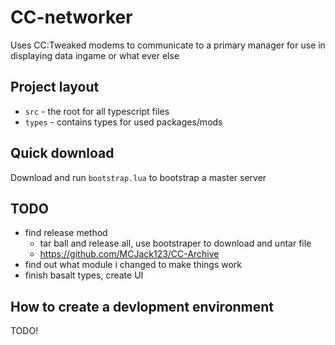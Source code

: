 # CC-networker

Uses CC:Tweaked modems to communicate to a primary manager for use in displaying data ingame or what ever else

## Project layout

- `src` - the root for all typescript files
- `types` - contains types for used packages/mods

## Quick download

Download and run `bootstrap.lua` to bootstrap a master server

## TODO

- find release method
    - tar ball and release all, use bootstraper to download and untar file
    - <https://github.com/MCJack123/CC-Archive>
- find out what module i changed to make things work
- finish basalt types, create UI

## How to create a devlopment environment

TODO!

<!-- <https://cdn.jsdelivr.net/gh/Stinky-c/cc-networker@master/bootstrap.lua> -->
